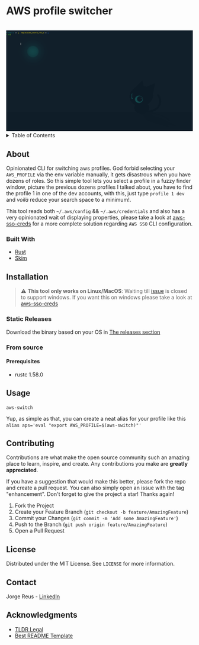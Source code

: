 # AWS profile switcher

<div id="top"></div>
<!-- PROJECT LOGO -->
<br />
<div align="center">
  <img src="./.md/aws-switch.gif" />
</div>


<!-- TABLE OF CONTENTS -->
<details>
  <summary>Table of Contents</summary>
  <ol>
    <li>
      <a href="#about">About The Project</a>
      <ul>
        <li><a href="#built-with">Built With</a></li>
      </ul>
    </li>
    <li>
      <a href="#installation">Instalation</a>
      <ul>
        <li><a href="#static-releases">Static</a></li>
        <li><a href="#from-source">From source</a></li>
      </ul>
    </li>
    <li><a href="#usage">Usage</a></li>
    <li><a href="#contributing">Contributing</a></li>
    <li><a href="#license">License</a></li>
    <li><a href="#contact">Contact</a></li>
    <li><a href="#acknowledgments">Acknowledgments</a></li>
  </ol>
</details>



## About

Opinionated CLI for switching aws profiles.
God forbid selecting your `AWS_PROFILE` via the env variable manually, it gets disastrous when you have dozens of roles.
So this simple tool lets you select a profile in a fuzzy finder window, picture the previous dozens profiles I talked about, you have to find the profile 1 in one of the dev accounts, with this, just type `profile 1 dev` and *voilà* reduce your search space to a minimum!.

This tool reads both `~/.aws/config` && `~/.aws/credentials` and also has a very opinionated wait of displaying properties, please take a look at [aws-sso-creds](https://github.com/JorgeReus/aws-sso-creds) for a more complete solution regarding `AWS SSO` CLI configuration.

### Built With 
* [Rust](https://www.rust-lang.org/)
* [Skim](https://github.com/lotabout/skim)


<!-- GETTING STARTED -->
## Installation
> :warning: **This tool only works on Linux/MacOS**: Waiting till [issue](https://github.com/lotabout/skim/issues/293) is closed to support windows. If you want this on windows please take a look at  [aws-sso-creds](https://github.com/JorgeReus/aws-sso-creds)
### Static Releases
Download the binary based on your OS in [The releases section](https://github.com/JorgeReus/aws-switch/releases)
### From source
#### Prerequisites
- rustc 1.58.0


<!-- USAGE EXAMPLES -->
## Usage
```
aws-switch
```
Yup, as simple as that, you can create a neat alias for your profile like this `alias aps='eval "export AWS_PROFILE=$(aws-switch)"'`

<!-- CONTRIBUTING -->
## Contributing

Contributions are what make the open source community such an amazing place to learn, inspire, and create. Any contributions you make are **greatly appreciated**.

If you have a suggestion that would make this better, please fork the repo and create a pull request. You can also simply open an issue with the tag "enhancement".
Don't forget to give the project a star! Thanks again!

1. Fork the Project
2. Create your Feature Branch (`git checkout -b feature/AmazingFeature`)
3. Commit your Changes (`git commit -m 'Add some AmazingFeature'`)
4. Push to the Branch (`git push origin feature/AmazingFeature`)
5. Open a Pull Request


<!-- LICENSE -->
## License

Distributed under the MIT License. See `LICENSE` for more information.

<!-- CONTACT -->
## Contact

Jorge Reus - [LinkedIn](www.linkedin.com/in/JorgeGReus)

<!-- ACKNOWLEDGMENTS -->
## Acknowledgments
* [TLDR Legal](https://tldrlegal.com/)
* [Best README Template](https://github.com/othneildrew/Best-README-Template)
